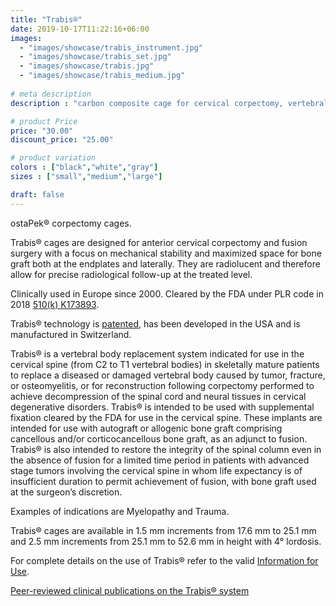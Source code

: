```yaml
---
title: "Trabis®"
date: 2019-10-17T11:22:16+06:00
images: 
  - "images/showcase/trabis_instrument.jpg"
  - "images/showcase/trabis_set.jpg"
  - "images/showcase/trabis.jpg"
  - "images/showcase/trabis_medium.jpg"
 
# meta description
description : "carbon composite cage for cervical corpectomy, vertebral body replacement with best-in-class bone to cage volume ratio for maximum bone graft."

# product Price
price: "30.00"
discount_price: "25.00"

# product variation
colors : ["black","white","gray"]
sizes : ["small","medium","large"]

draft: false
---
```


ostaPek® corpectomy cages.

Trabis® cages are designed for anterior cervical corpectomy and fusion surgery with a focus on mechanical stability and maximized space for bone graft both at the endplates and laterally. They are radiolucent and therefore allow for precise radiological follow-up at the treated level.

Clinically used in Europe since 2000. Cleared by the FDA under PLR code in 2018 [510(k) K173893](https://www.accessdata.fda.gov/cdrh_docs/pdf17/K173893.pdf).

Trabis® technology is [patented](https://spinenuances.com/download/patents), has been developed in the USA and is manufactured in Switzerland.

Trabis® is a vertebral body replacement system indicated for use in the cervical spine (from C2 to T1 vertebral bodies) in skeletally mature patients to replace a diseased or damaged vertebral body caused by tumor, fracture, or osteomyelitis, or for reconstruction following corpectomy performed to achieve decompression of the spinal cord and neural tissues in cervical degenerative disorders. Trabis® is intended to be used with supplemental fixation cleared by the FDA for use in the cervical spine.
These implants are intended for use with autograft or allogenic bone graft comprising cancellous and/or corticocancellous bone graft, as an adjunct to fusion. Trabis® is also intended to restore the integrity of the spinal column even in the absence of fusion for a limited time period in patients with advanced stage tumors involving the cervical spine in whom life expectancy is of insufficient duration to permit achievement of fusion, with bone graft used at the surgeon’s discretion.

Examples of indications are Myelopathy and Trauma.

Trabis® cages are available in 1.5 mm increments from 17.6 mm to 25.1 mm and 2.5 mm increments from 25.1 mm to 52.6 mm in height with 4° lordosis.

For complete details on the use of Trabis® refer to the valid [Information for Use](https://saps2412.github.io/IFUs/US_Trabis_IFU_2018-04.pdf).

[Peer-reviewed clinical publications on the Trabis® system](https://spinenuances.com/download/publications)